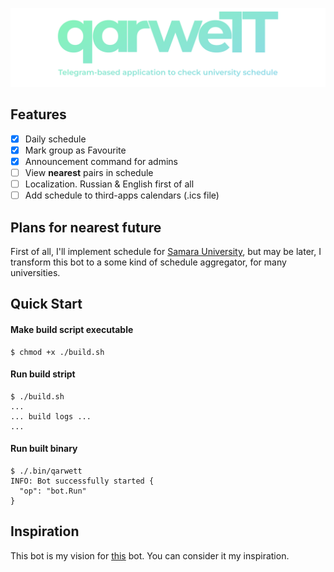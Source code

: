 ![qarweTT](./images/qarwett-logo-long-description.png)

## Features

- [x] Daily schedule
- [x] Mark group as Favourite
- [x] Announcement command for admins
- [ ] View **nearest** pairs in schedule
- [ ] Localization. Russian & English first of all
- [ ] Add schedule to third-apps calendars (.ics file)

## Plans for nearest future

First of all, I'll implement schedule for [Samara University](https://ssau.ru/), but may be later, I transform this bot to a some kind of schedule aggregator, for many universities.

## Quick Start

#### Make build script executable

```console
$ chmod +x ./build.sh
```

#### Run build stript

```console
$ ./build.sh
...
... build logs ...
...
```

#### Run built binary

```console
$ ./.bin/qarwett
INFO: Bot successfully started {
  "op": "bot.Run"
}
```

## Inspiration

This bot is my vision for [this](https://github.com/far-galaxy/l9_stud_bot) bot. You can consider it my inspiration.
